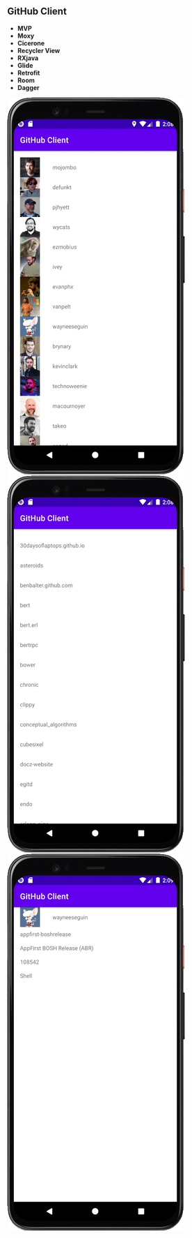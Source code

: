 GitHub Client
----------
- **MVP**
- **Moxy**
- **Cicerone**
- **Recycler View**
- **RXjava**
- **Glide**
- **Retrofit**
- **Room**
- **Dagger**


![](https://github.com/Sankovskij/GitHubClient/blob/master/screen1.jpg "Github Users")
![](https://github.com/Sankovskij/GitHubClient/blob/master/screen2.jpg "User's Repos")
![](https://github.com/Sankovskij/GitHubClient/blob/master/screen3.jpg "Info About")

